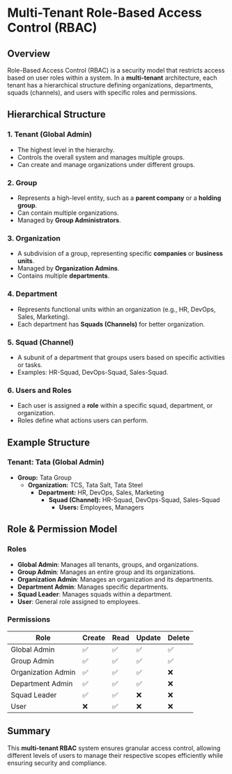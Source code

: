 # Multi-Tenant Role-Based Access Control (RBAC)

## Overview

Role-Based Access Control (RBAC) is a security model that restricts access based on user roles within a system. In a **multi-tenant** architecture, each tenant has a hierarchical structure defining organizations, departments, squads (channels), and users with specific roles and permissions.

## Hierarchical Structure

### 1. Tenant (Global Admin)

- The highest level in the hierarchy.
- Controls the overall system and manages multiple groups.
- Can create and manage organizations under different groups.

### 2. Group

- Represents a high-level entity, such as a **parent company** or a **holding group**.
- Can contain multiple organizations.
- Managed by **Group Administrators**.

### 3. Organization

- A subdivision of a group, representing specific **companies** or **business units**.
- Managed by **Organization Admins**.
- Contains multiple **departments**.

### 4. Department

- Represents functional units within an organization (e.g., HR, DevOps, Sales, Marketing).
- Each department has **Squads (Channels)** for better organization.

### 5. Squad (Channel)

- A subunit of a department that groups users based on specific activities or tasks.
- Examples: HR-Squad, DevOps-Squad, Sales-Squad.

### 6. Users and Roles

- Each user is assigned a **role** within a specific squad, department, or organization.
- Roles define what actions users can perform.

## Example Structure

### Tenant: **Tata (Global Admin)**

- **Group:** Tata Group
  - **Organization:** TCS, Tata Salt, Tata Steel
    - **Department:** HR, DevOps, Sales, Marketing
      - **Squad (Channel):** HR-Squad, DevOps-Squad, Sales-Squad
        - **Users:** Employees, Managers

## Role & Permission Model

### **Roles**

- **Global Admin**: Manages all tenants, groups, and organizations.
- **Group Admin**: Manages an entire group and its organizations.
- **Organization Admin**: Manages an organization and its departments.
- **Department Admin**: Manages specific departments.
- **Squad Leader**: Manages squads within a department.
- **User**: General role assigned to employees.

### **Permissions**

| Role                 | Create | Read | Update | Delete |
|----------------------|--------|------|--------|--------|
| Global Admin        | ✅      | ✅    | ✅      | ✅      |
| Group Admin        | ✅      | ✅    | ✅      | ✅      |
| Organization Admin | ✅      | ✅    | ✅      | ❌      |
| Department Admin   | ✅      | ✅    | ✅      | ❌      |
| Squad Leader      | ✅      | ✅    | ❌      | ❌      |
| User              | ❌      | ✅    | ❌      | ❌      |

## Summary

This **multi-tenant RBAC** system ensures granular access control, allowing different levels of users to manage their respective scopes efficiently while ensuring security and compliance.
